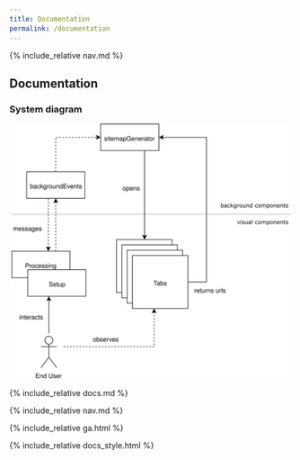 ```yaml
---
title: Documentation
permalink: /documentation
---
```


{% include_relative nav.md %}

## Documentation

### System diagram

<img src="docs/system.svg" alt="system diagram" style="max-width:100%;height:auto;margin: 0 auto;">

{% include_relative docs.md %}

{% include_relative nav.md %}

{% include_relative ga.html %}

{% include_relative docs_style.html %}
